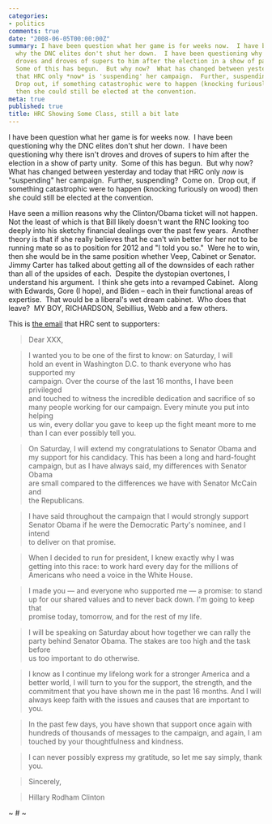 ```yaml
---
categories:
- politics
comments: true
date: "2008-06-05T00:00:00Z"
summary: I have been question what her game is for weeks now.  I have been questioning
  why the DNC elites don't shut her down.  I have been questioning why there isn't
  droves and droves of supers to him after the election in a show of party unity. 
  Some of this has begun.  But why now?  What has changed between yesterday and today
  that HRC only *now* is 'suspending' her campaign.  Further, suspending?  Come on. 
  Drop out, if something catastrophic were to happen (knocking furiously on wood)
  then she could still be elected at the convention. 
meta: true
published: true
title: HRC Showing Some Class, still a bit late
---
```


I have been question what her game is for weeks now.  I have been questioning why the DNC elites don't shut her down.  I have been questioning why there isn't droves and droves of supers to him after the election in a show of party unity.  Some of this has begun.  But why now?  What has changed between yesterday and today that HRC only *now* is "suspending" her campaign.  Further, suspending?  Come on.  Drop out, if something catastrophic were to happen (knocking furiously on wood) then she could still be elected at the convention.  

Have seen a million reasons why the Clinton/Obama ticket will not happen.  Not the least of which is that Bill likely doesn't want the RNC looking too deeply into his sketchy financial dealings over the past few years.  Another theory is that if she really believes that he can't win better for her not to be running mate so as to position for 2012 and "I told you so."  Were he to win, then she would be in the same position whether Veep, Cabinet or Senator.  Jimmy Carter has talked about getting all of the downsides of each rather than all of the upsides of each.  Despite the dystopian overtones, I understand his argument.  I think she gets into a revamped Cabinet.  Along with Edwards, Gore (I hope), and Biden – each in their functional areas of expertise.  That would be a liberal's wet dream cabinet.  Who does that leave?  MY BOY, RICHARDSON, Sebillius, Webb and a few others.  

This is [the email][1] that HRC sent to supporters:

 [1]: http://talkingpointsmemo.com/archives/198827.php

> Dear XXX, 

> I wanted you to be one of the first to know: on Saturday, I will  
> hold an event in Washington D.C. to thank everyone who has supported my  
> campaign. Over the course of the last 16 months, I have been privileged  
> and touched to witness the incredible dedication and sacrifice of so  
> many people working for our campaign. Every minute you put into helping  
> us win, every dollar you gave to keep up the fight meant more to me  
> than I can ever possibly tell you. 

> On Saturday, I will extend my congratulations to Senator Obama and  
> my support for his candidacy. This has been a long and hard-fought  
> campaign, but as I have always said, my differences with Senator Obama  
> are small compared to the differences we have with Senator McCain and  
> the Republicans. 

> I have said throughout the campaign that I would strongly support  
> Senator Obama if he were the Democratic Party's nominee, and I intend  
> to deliver on that promise. 

> When I decided to run for president, I knew exactly why I was  
> getting into this race: to work hard every day for the millions of  
> Americans who need a voice in the White House. 

> I made you — and everyone who supported me — a promise: to stand  
> up for our shared values and to never back down. I'm going to keep that  
> promise today, tomorrow, and for the rest of my life. 

> I will be speaking on Saturday about how together we can rally the  
> party behind Senator Obama. The stakes are too high and the task before  
> us too important to do otherwise. 

> I know as I continue my lifelong work for a stronger America and a  
> better world, I will turn to you for the support, the strength, and the  
> commitment that you have shown me in the past 16 months. And I will  
> always keep faith with the issues and causes that are important to you. 

> In the past few days, you have shown that support once again with  
> hundreds of thousands of messages to the campaign, and again, I am  
> touched by your thoughtfulness and kindness. 

> I can never possibly express my gratitude, so let me say simply, thank you. 

> Sincerely, 

> Hillary Rodham Clinton

~ # ~